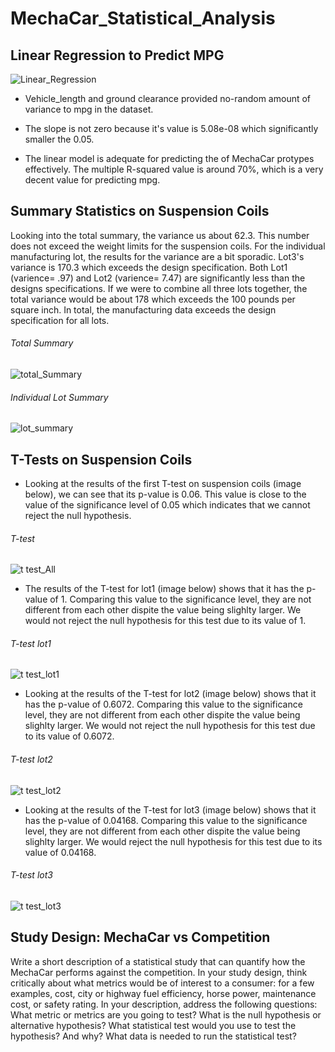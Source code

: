 # MechaCar_Statistical_Analysis
## Linear Regression to Predict MPG
![Linear_Regression](https://user-images.githubusercontent.com/90741799/149705486-bf7afcd4-1cb2-4dc6-8c7e-abb0b565fccc.PNG)

- Vehicle_length and ground clearance provided no-random amount of variance to mpg in the dataset.

- The slope is not zero because it's value is 5.08e-08 which significantly smaller the 0.05.

- The linear model is adequate for predicting the of MechaCar protypes effectively. The multiple R-squared value is around 70%, which is a very decent value for predicting mpg.
 
## Summary Statistics on Suspension Coils
Looking into the total summary, the variance us about 62.3. This number does not exceed the weight limits for the suspension coils. For the individual manufacturing lot, the results for the variance are a bit sporadic. Lot3's variance is 170.3 which exceeds the design specification. Both Lot1 (varience= .97) and Lot2 (varience= 7.47) are significantly less than the designs specifications. If we were to combine all three lots together, the total variance would be about 178 which exceeds the 100 pounds per square inch. In total, the manufacturing data exceeds the design specification for all lots. 
###### Total Summary
![total_Summary](https://user-images.githubusercontent.com/90741799/149605048-3ceae535-7a18-4373-a18a-74e7af0939fe.PNG)
###### Individual Lot Summary
![lot_summary](https://user-images.githubusercontent.com/90741799/149605076-d3bd478e-a8de-4213-97f7-089a7ef4ada1.PNG)

## T-Tests on Suspension Coils
- Looking at the results of the first T-test on suspension coils (image below), we can see that its p-value is 0.06. This value is close to the value of the significance level of 0.05 which indicates that we cannot reject the null hypothesis.
###### T-test
![t test_All](https://user-images.githubusercontent.com/90741799/149604988-1d37fd7e-61dc-41e2-b4ec-e4fd7df7bc38.PNG)

- The results of the T-test for lot1 (image below) shows that it has the p-value of 1. Comparing this value to the significance level, they are not different from each other dispite the value being slighlty larger. We would not reject the null hypothesis for this test due to its value of 1.
###### T-test lot1
![t test_lot1](https://user-images.githubusercontent.com/90741799/149604991-0f132161-7dbb-48b7-8e86-f28d95d9e98e.PNG)

- Looking at the results of the T-test for lot2 (image below) shows that it has the p-value of 0.6072. Comparing this value to the significance level, they are not different from each other dispite the value being slighlty larger. We would not reject the null hypothesis for this test due to its value of 0.6072.
###### T-test lot2
![t test_lot2](https://user-images.githubusercontent.com/90741799/149604994-17d8554b-c546-4f2e-9bdc-753c4f011551.PNG)

- Looking at the results of the T-test for lot3 (image below) shows that it has the p-value of 0.04168. Comparing this value to the significance level, they are not different from each other dispite the value being slighlty larger. We would  reject the null hypothesis for this test due to its value of 0.04168.
###### T-test lot3
![t test_lot3](https://user-images.githubusercontent.com/90741799/149605001-a83c7d27-d097-4c7d-a54c-d207607a28ac.PNG)

## Study Design: MechaCar vs Competition
Write a short description of a statistical study that can quantify how the MechaCar performs against the competition. In your study design, think critically about what metrics would be of interest to a consumer: for a few examples, cost, city or highway fuel efficiency, horse power, maintenance cost, or safety rating.
In your description, address the following questions:
What metric or metrics are you going to test?
What is the null hypothesis or alternative hypothesis?
What statistical test would you use to test the hypothesis? And why?
What data is needed to run the statistical test?


